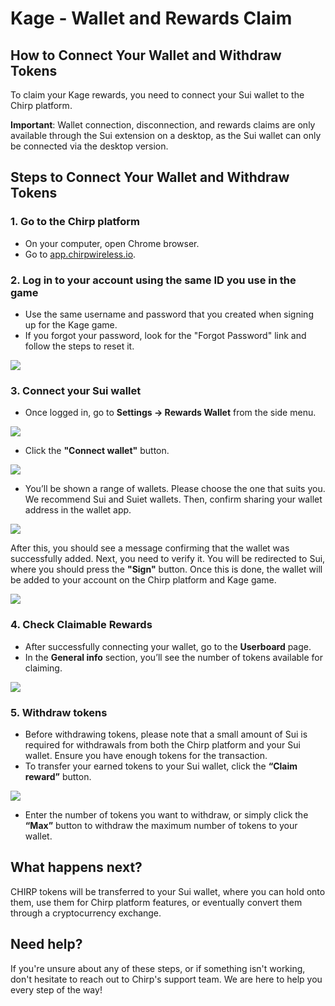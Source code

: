 # Kage - Wallet and Rewards Claim

## How to Connect Your Wallet and Withdraw Tokens

To claim your Kage rewards, you need to connect your Sui wallet to the Chirp platform.

**Important**: Wallet connection, disconnection, and rewards claims are only available through the Sui extension on a desktop, as the Sui wallet can only be connected via the desktop version.

## Steps to Connect Your Wallet and Withdraw Tokens

### 1. Go to the Chirp platform

* On your computer, open Chrome browser.
* Go to [app.chirpwireless.io](https://app.chirpwireless.io).

### 2. Log in to your account using the same ID you use in the game

* Use the same username and password that you created when signing up for the Kage game.
* If you forgot your password, look for the "Forgot Password" link and follow the steps to reset it.

![](../../../.gitbook/assets/1_Log_in_to_your_account.png)

### 3. Connect your Sui wallet

* Once logged in, go to **Settings -> Rewards Wallet** from the side menu.

![](../../../.gitbook/assets/2_Connect_your_sui_wallet.png)

* Click the **"Connect wallet"** button.

![](../../../.gitbook/assets/3_Settings_Reward_Wallet.png)

* You’ll be shown a range of wallets. Please choose the one that suits you. We recommend Sui and Suiet wallets. Then, confirm sharing your wallet address in the wallet app.

![](../../../.gitbook/assets/4_Sui_wallets.png)

After this, you should see a message confirming that the wallet was successfully added. Next, you need to verify it. You will be redirected to Sui, where you should press the **"Sign"** button. Once this is done, the wallet will be added to your account on the Chirp platform and Kage game.

![](../../../.gitbook/assets/5_New_wallet_address_added.png)

### 4. Check Claimable Rewards

* After successfully connecting your wallet, go to the **Userboard** page.
* In the **General info** section, you’ll see the number of tokens available for claiming.

![](../../../.gitbook/assets/6_Available_rewards.png)

### 5. Withdraw tokens

* Before withdrawing tokens, please note that a small amount of Sui is required for withdrawals from both the Chirp platform and your Sui wallet. Ensure you have enough tokens for the transaction.
* To transfer your earned tokens to your Sui wallet, click the **“Claim reward”** button.

![](../../../.gitbook/assets/7_Available_balance.png)

* Enter the number of tokens you want to withdraw, or simply click the **“Max”** button to withdraw the maximum number of tokens to your wallet.

## What happens next?

CHIRP tokens will be transferred to your Sui wallet, where you can hold onto them, use them for Chirp platform features, or eventually convert them through a cryptocurrency exchange.

## Need help?

If you're unsure about any of these steps, or if something isn't working, don't hesitate to reach out to Chirp's support team. We are here to help you every step of the way!
